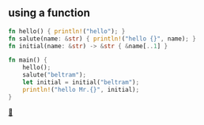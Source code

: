 ## using a function

```rust
fn hello() { println!("hello"); }
fn salute(name: &str) { println!("hello {}", name); }
fn initial(name: &str) -> &str { &name[..1] }

fn main() {
    hello();
    salute("beltram");
    let initial = initial("beltram");
    println!("hello Mr.{}", initial);
}
```

[📒](https://doc.rust-lang.org/1.7.0/book/functions.html)